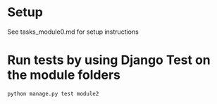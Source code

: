 # Setup

See tasks_module0.md for setup instructions

# Run tests by using Django Test on the module folders

`python manage.py test module2`
